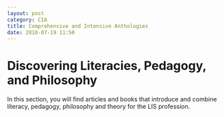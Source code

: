 ```yaml
---
layout: post
category: CIA
title: Comprehensive and Intensive Anthologies
date: 2018-07-19 11:50
---
```


# Discovering Literacies, Pedagogy, and Philosophy

In this section, you will find articles and books that introduce and combine literacy, pedagogy, philosophy and theory for the LIS profession.
